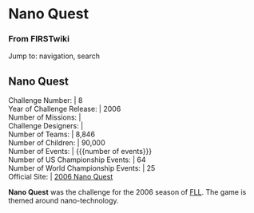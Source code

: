 # Nano Quest

### From FIRSTwiki

Jump to: navigation, search

Nano Quest  
---  
Challenge Number: | 8  
Year of Challenge Release: | 2006  
Number of Missions: |  
Challenge Designers: |  
Number of Teams: | 8,846  
Number of Children: | 90,000  
Number of Events: | {{{number of events}}}  
Number of US Championship Events: | 64  
Number of World Championship Events: | 25  
Official Site: | [2006 Nano
Quest](http://www.firstlegoleague.org/default.aspx?pid=21380
"http://www.firstlegoleague.org/default.aspx?pid=21380" )  
  
**Nano Quest** was the challenge for the 2006 season of [FLL](FLL "FLL" ). The game is themed around nano-technology. 

